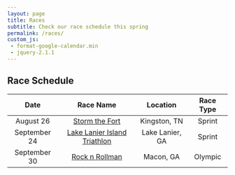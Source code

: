 ```yaml
---
layout: page
title: Races
subtitle: Check our race schedule this spring
permalink: /races/
custom_js:
 - format-google-calendar.min
 - jquery-2.1.1
---
```

## Race Schedule

|     Date     |                Race Name                 |    Location     | Race Type |
| :----------: | :--------------------------------------: | :-------------: | :-------: |
|  August 26   | [Storm the Fort](https://www.trisignup.com/Race/TN/Kingston/StormtheFortTriathlon) |  Kingston, TN   |  Sprint   |
| September 24 | [Lake Lanier Island Triathlon](https://runsignup.com/Race/GA/FortGordon/DaretoTriTriathlon) | Lake Lanier, GA |  Sprint   |
| September 30 | [Rock n Rollman](http://www.active.com/macon-ga/triathlon/races/rock-n-rollman-olympic-2017) |    Macon, GA    |  Olympic  |

